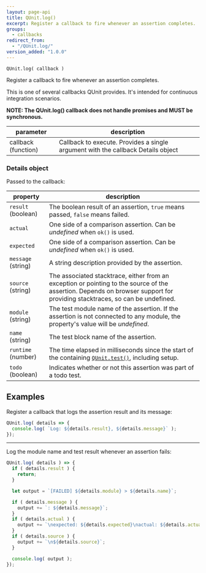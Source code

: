 ```yaml
---
layout: page-api
title: QUnit.log()
excerpt: Register a callback to fire whenever an assertion completes.
groups:
  - callbacks
redirect_from:
  - "/QUnit.log/"
version_added: "1.0.0"
---
```


`QUnit.log( callback )`

Register a callback to fire whenever an assertion completes.

This is one of several callbacks QUnit provides. It's intended for continuous integration scenarios.

**NOTE: The QUnit.log() callback does not handle promises and MUST be synchronous.**

| parameter | description |
|-----------|-------------|
| callback (function) | Callback to execute. Provides a single argument with the callback Details object |

### Details object

Passed to the callback:

| property | description |
|-----------|-------------|
| `result` (boolean) | The boolean result of an assertion, `true` means passed, `false` means failed. |
| `actual` | One side of a comparison assertion. Can be _undefined_ when `ok()` is used. |
| `expected` | One side of a comparison assertion. Can be _undefined_ when `ok()` is used. |
| `message` (string) | A string description provided by the assertion. |
| `source` (string) | The associated stacktrace, either from an exception or pointing to the source of the assertion. Depends on browser support for providing stacktraces, so can be undefined. |
| `module` (string) | The test module name of the assertion. If the assertion is not connected to any module, the property's value will be _undefined_. |
| `name` (string) | The test block name of the assertion. |
| `runtime` (number) | The time elapsed in milliseconds since the start of the containing [`QUnit.test()`](../QUnit/test.md), including setup. |
| `todo` (boolean) | Indicates whether or not this assertion was part of a todo test. |

## Examples

Register a callback that logs the assertion result and its message:

```js
QUnit.log( details => {
  console.log( `Log: ${details.result}, ${details.message}` );
});
```

---

Log the module name and test result whenever an assertion fails:

```js
QUnit.log( details ) => {
  if ( details.result ) {
    return;
  }

  let output = `[FAILED] ${details.module} > ${details.name}`;

  if ( details.message ) {
    output += `: ${details.message}`;
  }
  if ( details.actual ) {
    output += `\nexpected: ${details.expected}\nactual: ${details.actual}`;
  }
  if ( details.source ) {
    output += `\n${details.source}`;
  }

  console.log( output );
});
```
